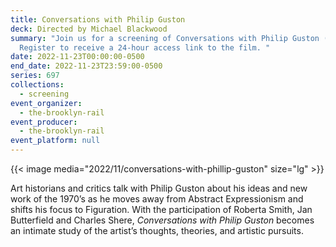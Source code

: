 ```yaml
---
title: Conversations with Philip Guston
deck: Directed by Michael Blackwood
summary: "Join us for a screening of Conversations with Philip Guston (2003).
  Register to receive a 24-hour access link to the film. "
date: 2022-11-23T00:00:00-0500
end_date: 2022-11-23T23:59:00-0500
series: 697
collections:
  - screening
event_organizer:
  - the-brooklyn-rail
event_producer:
  - the-brooklyn-rail
event_platform: null
---
```

{{< image media="2022/11/conversations-with-phillip-guston" size="lg" >}}

Art historians and critics talk with Philip Guston about his ideas and new work of the 1970’s as he moves away from Abstract Expressionism and shifts his focus to Figuration. With the participation of Roberta Smith, Jan Butterfield and Charles Shere, *Conversations with Philip Guston* becomes an intimate study of the artist’s thoughts, theories, and artistic pursuits.
